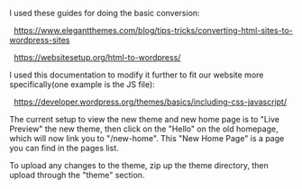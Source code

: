 I used these guides for doing the basic conversion:

&nbsp;&nbsp;https://www.elegantthemes.com/blog/tips-tricks/converting-html-sites-to-wordpress-sites

&nbsp;&nbsp;https://websitesetup.org/html-to-wordpress/

I used this documentation to modify it further to fit our website more specifically(one example is the JS file):

&nbsp;&nbsp;https://developer.wordpress.org/themes/basics/including-css-javascript/



The current setup to view the new theme and new home page is to "Live Preview" the new theme, then click on the "Hello" on the old homepage, which will now link you to "/new-home". This "New Home Page" is a page you can find in the pages list.

To upload any changes to the theme, zip up the theme directory, then upload through the "theme" section.
